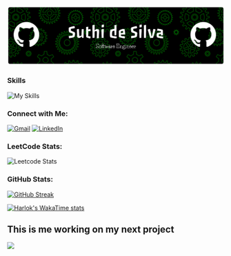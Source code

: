 ![Suthi png](https://github.com/suthidesilva/suthidesilva/blob/main/readme.png)

### Skills
![My Skills](https://go-skill-icons.vercel.app/api/icons?i=python,cs,sqlserver,sqlite,javascript,html,css,r,java,typescript,nodejs,react,dotnet,angular,tensorflow,pytorch,sklearn,bootstrap,jquery,mongodb,postgresql,mysql,azure,aws,git,docker,kubernetes&titles=true)

### Connect with Me:
[![Gmail](https://skillicons.dev/icons?i=gmail)](mailto:suthiradesilva@gmail.com) [![LinkedIn](https://skillicons.dev/icons?i=linkedin)](https://www.linkedin.com/in/desilvasuthira)


### LeetCode Stats:
![Leetcode Stats](https://leetcard.jacoblin.cool/suthidesilva?ext=activity&theme=dark)

### GitHub Stats:

[![GitHub Streak](https://streak-stats.demolab.com?user=suthidesilva&theme=dracula&hide_border=true)](https://git.io/streak-stats)

[![Harlok's WakaTime stats](https://github-readme-stats.vercel.app/api/wakatime?username=ffflabs&layout=compact&theme=dark)](https://github.com/suthidesilva/github-readme-stats)

## This is me working on my next project

<img src="https://user-images.githubusercontent.com/74038190/225813708-98b745f2-7d22-48cf-9150-083f1b00d6c9.gif" width="1000">
